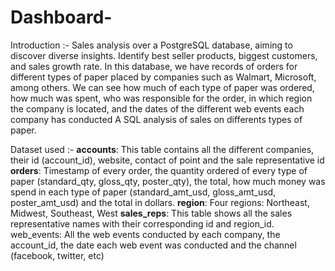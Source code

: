 # Dashboard-
Introduction :- 
Sales analysis over a PostgreSQL database, aiming to discover diverse insights. Identify best seller products, biggest customers, and sales growth rate.
In this database, we have records of orders for different types of paper placed by companies such as Walmart, Microsoft, among others. We can see how much of each type of paper was ordered, how much was spent, who was responsible for the order, in which region the company is located, and the dates of the different web events each company has conducted
A SQL analysis of sales on differents types of paper.

Dataset used :- 
**accounts**: This table contains all the different companies, their id (account_id), website, contact of point and the sale representative id
**orders**: Timestamp of every order, the quantity ordered of every type of paper (standard_qty, gloss_qty, poster_qty), the total, how much money was spend in each type of paper (standard_amt_usd, gloss_amt_usd, poster_amt_usd) and the total in dollars.
**region**: Four regions: Northeast, Midwest, Southeast, West
**sales_reps**: This table shows all the sales representative names with their corresponding id and region_id.
web_events: All the web events conducted by each company, the account_id, the date each web event was conducted and the channel (facebook, twitter, etc)
